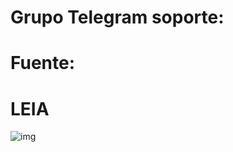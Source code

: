 # Grupo Telegram soporte: 
# Fuente: 

# LEIA
![img](https://raw.githubusercontent.com/hola/ola.github.io/master/hola/wizard/imagenes/tbuild.png)








